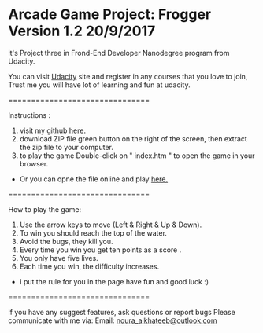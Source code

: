 Arcade Game Project: Frogger Version 1.2 20/9/2017
===============================

it's Project three in Frond-End Developer Nanodegree program from Udacity.

You can visit [Udacity]( https://www.udacity.com/) site and register in any courses that you love to join, Trust me you will have lot of learning and fun at udacity.

===============================

Instructions :

1.  visit my github [here.](https://github.com/nouraal/frontend-nanodegree-arcade-game-master)
2. download ZIP file green button on the right of the screen,  then extract the zip file to your computer.
3. to play the game  Double-click on " index.htm " to open the game in your browser.

* Or you can opne the file online and play [here.](https://nouraal.github.io/frontend-nanodegree-arcade-game-master/)

===============================

How to play the game:

1. Use the arrow keys to move (Left & Right & Up & Down).
2. To win you should  reach the top of the water.
3. Avoid the bugs, they kill you.
4. Every time you win you get ten points as a score .
5. You only have five lives.
6. Each time you win, the difficulty increases.

* i put the rule for you in the page have fun and good luck :)

===============================

if you have any suggest features, ask questions or report bugs  Please communicate with me via:
Email: noura_alkhateeb@outlook.com


